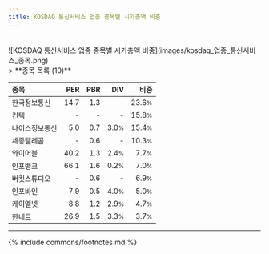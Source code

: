 ```yaml
---
title: KOSDAQ 통신서비스 업종 종목별 시가총액 비중
---
```

<br>
![KOSDAQ 통신서비스 업종 종목별 시가총액 비중](images/kosdaq_업종_통신서비스_종목.png)
<br>
> **종목 목록 (10)**<a id="list"></a>

| **종목** | **PER** | **PBR** | **DIV** | **비중** |
| :------- | ------: | ------: | ------: | -------: |
| 한국정보통신 | 14.7 | 1.3 | - | 23.6<small>%</small> |
| 컨텍 | - | - | - | 15.8<small>%</small> |
| 나이스정보통신 | 5.0 | 0.7 | 3.0<small>%</small> | 15.4<small>%</small> |
| 세종텔레콤 | - | 0.6 | - | 10.3<small>%</small> |
| 와이어블 | 40.2 | 1.3 | 2.4<small>%</small> | 7.7<small>%</small> |
| 인포뱅크 | 66.1 | 1.6 | 0.2<small>%</small> | 7.0<small>%</small> |
| 버킷스튜디오 | - | 0.6 | - | 6.9<small>%</small> |
| 인포바인 | 7.9 | 0.5 | 4.0<small>%</small> | 5.0<small>%</small> |
| 케이엘넷 | 8.8 | 1.2 | 2.9<small>%</small> | 4.7<small>%</small> |
| 한네트 | 26.9 | 1.5 | 3.3<small>%</small> | 3.7<small>%</small> |

---
{% include commons/footnotes.md %}